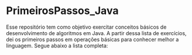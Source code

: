 # PrimeirosPassos_Java

Esse repositório tem como objetivo exercitar conceitos básicos de desenvolvimento de algoritmos em Java. A partir dessa lista de exercícios, dei os primeiros passos em operações básicas para conhecer melhor a linguagem. Segue abaixo a lista completa:
